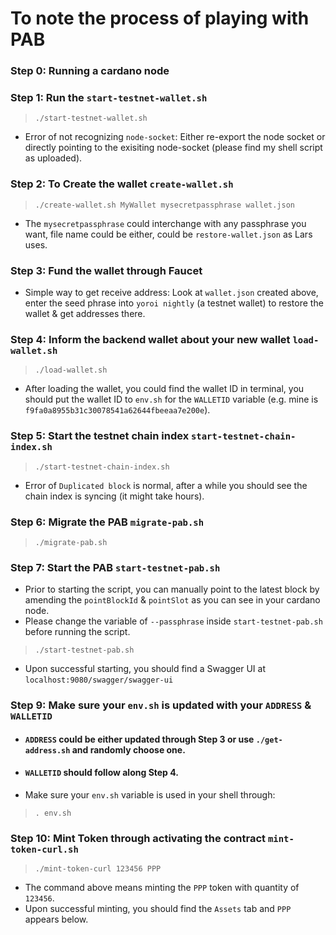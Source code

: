 # To note the process of playing with PAB

### Step 0: Running a cardano node

### Step 1: Run the `start-testnet-wallet.sh`
>```
>./start-testnet-wallet.sh
>```
* Error of not recognizing `node-socket`: Either re-export the node socket or directly pointing to the exisiting node-socket (please find my shell script as uploaded).

### Step 2: To Create the wallet `create-wallet.sh`
>```
>./create-wallet.sh MyWallet mysecretpassphrase wallet.json
>```
* The `mysecretpassphrase` could interchange with any passphrase you want, file name could be either, could be `restore-wallet.json` as Lars uses.

### Step 3: Fund the wallet through Faucet
* Simple way to get receive address: Look at `wallet.json` created above, enter the seed phrase into `yoroi nightly` (a testnet wallet) to restore the wallet & get addresses there.

### Step 4: Inform the backend wallet about your new wallet `load-wallet.sh`
>```
>./load-wallet.sh
>```
* After loading the wallet, you could find the wallet ID in terminal, you should put the wallet ID to `env.sh` for the `WALLETID` variable (e.g. mine is `f9fa0a8955b31c30078541a62644fbeeaa7e200e`).

### Step 5: Start the testnet chain index `start-testnet-chain-index.sh`
>```
>./start-testnet-chain-index.sh
>```
* Error of `Duplicated block` is normal, after a while you should see the chain index is syncing (it might take hours).

### Step 6: Migrate the PAB `migrate-pab.sh`
>```
>./migrate-pab.sh
>```

### Step 7: Start the PAB `start-testnet-pab.sh`
* Prior to starting the script, you can manually point to the latest block by amending the `pointBlockId` & `pointSlot` as you can see in your cardano node.
* Please change the variable of `--passphrase` inside `start-testnet-pab.sh` before running the script.
>```
>./start-testnet-pab.sh
>```
* Upon successful starting, you should find a Swagger UI at `localhost:9080/swagger/swagger-ui`

### Step 9: Make sure your `env.sh` is updated with your `ADDRESS` & `WALLETID`
* #### `ADDRESS` could be either updated through Step 3 or use `./get-address.sh` and randomly choose one.
* #### `WALLETID` should follow along Step 4.
* Make sure your `env.sh` variable is used in your shell through:
>```
>. env.sh
>```

### Step 10: Mint Token through activating the contract `mint-token-curl.sh`
>```
>./mint-token-curl 123456 PPP
>```
* The command above means minting the `PPP` token with quantity of `123456`.
* Upon successful minting, you should find the `Assets` tab and `PPP` appears below.
